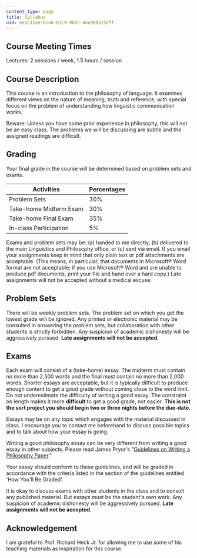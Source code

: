 ```yaml
---
content_type: page
title: Syllabus
uid: ee3c11ee-bcd6-61c9-9bfc-4eed98b152ff
---
```


Course Meeting Times
--------------------

Lectures: 2 sessions / week, 1.5 hours / session

Course Description
------------------

This course is an introduction to the philosophy of language. It examines different views on the nature of meaning, truth and reference, with special focus on the problem of understanding how linguistic communication works.

Beware: Unless you have some prior experience in philosophy, this will not be an easy class. The problems we will be discussing are subtle and the assigned readings are difficult.

Grading
-------

Your final grade in the course will be determined based on problem sets and exams.

| Activities | Percentages |
| --- | --- |
| Problem Sets | 30% |
| Take-home Midterm Exam | 30% |
| Take-home Final Exam | 35% |
| In-class Participation | 5% 

Exams and problem sets may be: (a) handed to me directly, (b) delivered to the main Linguistics and Philosophy office, or (c) sent via email. If you email your assignments keep in mind that only plain text or pdf attachments are acceptable. (This means, in particular, that documents in Microsoft® Word format are not acceptable; if you use Microsoft® Word and are unable to produce pdf documents, print your file and hand over a hard copy.) Late assignments will not be accepted without a medical excuse.

Problem Sets
------------

There will be weekly problem sets. The problem set on which you get the lowest grade will be ignored. Any printed or electronic material may be consulted in answering the problem sets, but collaboration with other students is strictly forbidden. Any suspicion of academic dishonesty will be aggressively pursued. **Late assignments will not be accepted.**

Exams
-----

Each exam will consist of a (take-home) essay. The midterm must contain no more than 2,500 words and the final must contain no more than 2,000 words. Shorter essays are acceptable, but it is typically difficult to produce enough content to get a good grade without coming close to the word limit. Do not underestimate the difficulty of writing a good essay. The constraint on length makes it more **difficult** to get a good grade, not easier. **This is not the sort project you should begin two or three nights before the due-date.**

Essays may be on any topic which engages with the material discussed in class. I encourage you to contact me beforehand to discuss possible topics and to talk about how your essay is going.

Writing a good philosophy essay can be very different from writing a good essay in other subjects. Please read James Pryor's "[Guidelines on Writing a Philosophy Paper](http://www.jimpryor.net/teaching/guidelines/writing.html)."

Your essay should conform to these guidelines, and will be graded in accordance with the criteria listed in the section of the guidelines entitled 'How You'll Be Graded'.

It is okay to discuss exams with other students in the class and to consult any published material. But essays must be the student's own work. Any suspicion of academic dishonesty will be aggressively pursued. **Late assignments will not be accepted.**

Acknowledgement
---------------

I am grateful to Prof. Richard Heck Jr. for allowing me to use some of his teaching materials as inspiration for this course.